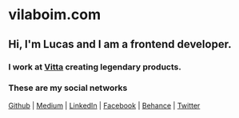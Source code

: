 # vilaboim.com

## Hi, I'm Lucas and I am a frontend developer.
### I work at [Vitta](http://vitta.me) creating legendary products.

### These are my social networks
[Github](https://github.com/vilaboim) | [Medium](https://medium.com/vilaboim) | [LinkedIn](https://linkedin.com/in/vilaboim/en) | [Facebook](https://www.facebook.com/luvilaboim) | [Behance](https://www.behance.net/vilaboim) | [Twitter](https://www.twitter.com/lucasvilaboim)
